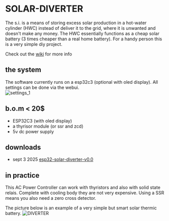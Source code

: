 # SOLAR-DIVERTER
The s.i. is a means of storing excess solar production in a hot-water cylinder (HWC) instead of deliver it to the grid, where it is unwanted and doesn't make any money. The HWC essentially functions as a cheap solar battery (3 times cheaper than a real home battery). For a handy person this is a very simple diy project.

Check out the [wiki](https://github.com/patience4711/SOLAR-DIVERTER/wiki) for more info

## the system
The software currently runs on a esp32c3 (optional with oled display). All settings can be done via the webui.<br>
![settings_1](https://github.com/user-attachments/assets/042de2c8-96dc-4ca5-92d3-14469ccc7f19)

## b.o.m < 20$
- ESP32C3 (with oled display)
- a thyrisor module (or ssr and zcd)
- 5v dc power supply
  
## downloads
- sept 3 2025 [esp32-solar-diverter-v0.0](https://github.com/patience4711/SOLAR-DIVERTER/blob/main/ESP32C3_SOLAR_DIVERTER.ino.bin)

## in practice
This AC Power Controller can work with thyristors and also with solid state relais. Complete with cooling body they are not very expensive. Using a SSR means you also need a zero cross detector. 

The picture below is an example of a very simple but smart solar thermic battery.
![DIVERTER](https://github.com/user-attachments/assets/24d69c4e-29d5-4c90-af08-9f484eec1a6b)

